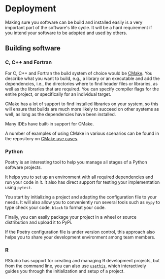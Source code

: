 # Deployment

Making sure you software can be build and installed easily is a very important
part of the software's life cycle.  It will be a hard requirement if you intend
your software to be adopted and used by others.


## Building software

### C, C++ and Fortran

For C, C++ and Fortran the build system of choice would be
[CMake](https://cmake.org/).  You describe what you want to build, e.g., a
library or an executable and add the dependencies, i.e., the directories
where to find header files or libraries, as well as the libraries that
are required.  You can specify compiler flags for the entire project, or
specifically for an individual target.

CMake has a lot of support to find installed libraries on your system, so
this will ensure that builds are much more likely to succeed on other
systems as well, as long as the dependencies have been installed.

Many IDEs have built-in support for CMake.

A number of examples of using CMake in various scenarios can be found in the
repository on [CMake use cases]().


### Python

Poetry is an interesting tool to help you manage all stages of a Python
software projects.

It helps you to set up an environment with all required dependencies and run
your code in it.  It also has direct support for testing your implementation
using `pytest`.

You start by initializing a project and adapting the configuration file to
your needs.  It will also allow you to conveniently run several tools such
as `mypy` to type check your code, `black` to format your code.

Finally, you can easily package your project in a wheel or source distribution
and upload it to PyPi.

If the Poetry configuration file is under version control, this approach also
helps you to share your development environment among team members.


### R

RStudio has support for creating and managing R development projects, but from
the command line, you can also use
[`usethis`](https://github.com/r-lib/usethis), which interactively guides you
through the initialization and setup of a project.
